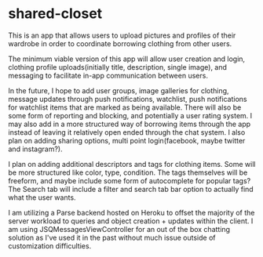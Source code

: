 # shared-closet
This is an app that allows users to upload pictures and profiles of their wardrobe in order to coordinate borrowing clothing from other users.

The minimum viable version of this app will allow user creation and login, clothing profile uploads(initially title, description, single image), and messaging to facilitate in-app communication between users.

In the future, I hope to add user groups, image galleries for clothing, message updates through push notifications, watchlist, push notifications for watchlist items that are marked as being available. There will also be some form of reporting and blocking, and potentially a user rating system. I may also add in a more structured way of borrowing items through the app instead of leaving it relatively open ended through the chat system. I also plan on adding sharing options, multi point login(facebook, maybe twitter and instagram?). 

I plan on adding additional descriptors and tags for clothing items. Some will be more structured like color, type, condition. The tags themselves will be freeform, and maybe include some form of autocomplete for popular tags? The Search tab will include a filter and search tab bar option to actually find what the user wants. 

I am utilizing a Parse backend hosted on Heroku to offset the majority of the server workload to queries and object creation + updates within the client. I am using JSQMessagesViewController for an out of the box chatting solution as I've used it in the past without much issue outside of customization difficulties. 
